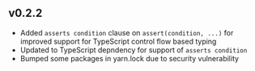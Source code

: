 ## v0.2.2

- Added `asserts condition` clause on `assert(condition, ...)` for improved support for TypeScript control flow based typing
- Updated to TypeScript depndency for support of `asserts condition`
- Bumped some packages in yarn.lock due to security vulnerability
